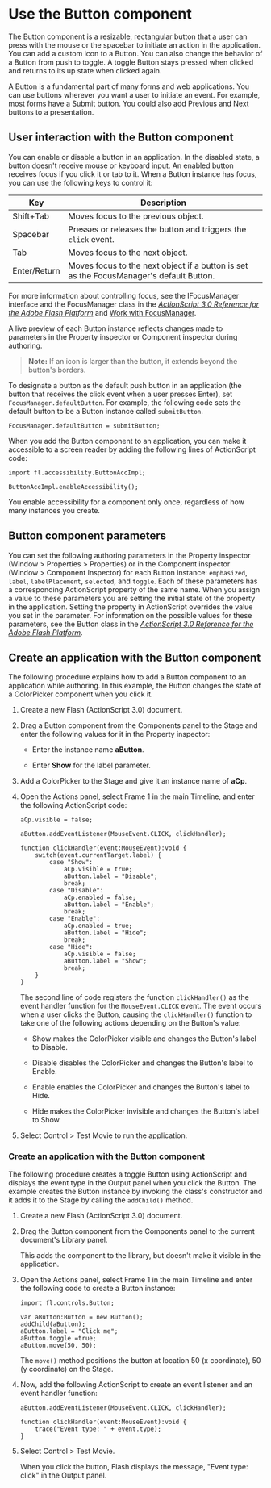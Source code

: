 # Use the Button component

The Button component is a resizable, rectangular button that a user can press
with the mouse or the spacebar to initiate an action in the application. You can
add a custom icon to a Button. You can also change the behavior of a Button from
push to toggle. A toggle Button stays pressed when clicked and returns to its up
state when clicked again.

A Button is a fundamental part of many forms and web applications. You can use
buttons wherever you want a user to initiate an event. For example, most forms
have a Submit button. You could also add Previous and Next buttons to a
presentation.

## User interaction with the Button component

You can enable or disable a button in an application. In the disabled state, a
button doesn't receive mouse or keyboard input. An enabled button receives focus
if you click it or tab to it. When a Button instance has focus, you can use the
following keys to control it:

| Key          | Description                                                                             |
| ------------ | --------------------------------------------------------------------------------------- |
| Shift+Tab    | Moves focus to the previous object.                                                     |
| Spacebar     | Presses or releases the button and triggers the `click` event.                          |
| Tab          | Moves focus to the next object.                                                         |
| Enter/Return | Moves focus to the next object if a button is set as the FocusManager's default Button. |

For more information about controlling focus, see the IFocusManager interface
and the FocusManager class in the
_[ActionScript 3.0 Reference for the Adobe Flash Platform](https://help.adobe.com/en_US/FlashPlatform/reference/actionscript/3/index.html)_
and
[Work with FocusManager](../working-with-components/work-with-focusmanager.md).

A live preview of each Button instance reflects changes made to parameters in
the Property inspector or Component inspector during authoring.

> **Note:** If an icon is larger than the button, it extends beyond the button's
> borders.

To designate a button as the default push button in an application (the button
that receives the click event when a user presses Enter), set
`FocusManager.defaultButton`. For example, the following code sets the default
button to be a Button instance called `submitButton`.

    FocusManager.defaultButton = submitButton;

When you add the Button component to an application, you can make it accessible
to a screen reader by adding the following lines of ActionScript code:

    import fl.accessibility.ButtonAccImpl;

    ButtonAccImpl.enableAccessibility();

You enable accessibility for a component only once, regardless of how many
instances you create.

## Button component parameters

You can set the following authoring parameters in the Property inspector
(Window \> Properties \> Properties) or in the Component inspector (Window \>
Component Inspector) for each Button instance: `emphasized`, `label`,
`labelPlacement`, `selected`, and `toggle`. Each of these parameters has a
corresponding ActionScript property of the same name. When you assign a value to
these parameters you are setting the initial state of the property in the
application. Setting the property in ActionScript overrides the value you set in
the parameter. For information on the possible values for these parameters, see
the Button class in the
_[ActionScript 3.0 Reference for the Adobe Flash Platform](https://help.adobe.com/en_US/FlashPlatform/reference/actionscript/3/index.html)_.

## Create an application with the Button component

The following procedure explains how to add a Button component to an application
while authoring. In this example, the Button changes the state of a ColorPicker
component when you click it.

1.  Create a new Flash (ActionScript 3.0) document.

2.  Drag a Button component from the Components panel to the Stage and enter the
    following values for it in the Property inspector:

    - Enter the instance name **aButton**.

    - Enter **Show** for the label parameter.

3.  Add a ColorPicker to the Stage and give it an instance name of **aCp**.

4.  Open the Actions panel, select Frame 1 in the main Timeline, and enter the
    following ActionScript code:

        aCp.visible = false;

        aButton.addEventListener(MouseEvent.CLICK, clickHandler);

        function clickHandler(event:MouseEvent):void {
            switch(event.currentTarget.label) {
                case "Show":
                    aCp.visible = true;
                    aButton.label = "Disable";
                    break;
                case "Disable":
                    aCp.enabled = false;
                    aButton.label = "Enable";
                    break;
                case "Enable":
                    aCp.enabled = true;
                    aButton.label = "Hide";
                    break;
                case "Hide":
                    aCp.visible = false;
                    aButton.label = "Show";
                    break;
            }
        }

    The second line of code registers the function `clickHandler()` as the event
    handler function for the `MouseEvent.CLICK` event. The event occurs when a
    user clicks the Button, causing the `clickHandler()` function to take one of
    the following actions depending on the Button's value:

    - Show makes the ColorPicker visible and changes the Button's label to
      Disable.

    - Disable disables the ColorPicker and changes the Button's label to Enable.

    - Enable enables the ColorPicker and changes the Button's label to Hide.

    - Hide makes the ColorPicker invisible and changes the Button's label to
      Show.

5.  Select Control \> Test Movie to run the application.

### Create an application with the Button component

The following procedure creates a toggle Button using ActionScript and displays
the event type in the Output panel when you click the Button. The example
creates the Button instance by invoking the class's constructor and it adds it
to the Stage by calling the `addChild()` method.

1.  Create a new Flash (ActionScript 3.0) document.

2.  Drag the Button component from the Components panel to the current
    document's Library panel.

    This adds the component to the library, but doesn't make it visible in the
    application.

3.  Open the Actions panel, select Frame 1 in the main Timeline and enter the
    following code to create a Button instance:

        import fl.controls.Button;

        var aButton:Button = new Button();
        addChild(aButton);
        aButton.label = "Click me";
        aButton.toggle =true;
        aButton.move(50, 50);

    The `move()` method positions the button at location 50 (x coordinate), 50
    (y coordinate) on the Stage.

4.  Now, add the following ActionScript to create an event listener and an event
    handler function:

        aButton.addEventListener(MouseEvent.CLICK, clickHandler);

        function clickHandler(event:MouseEvent):void {
            trace("Event type: " + event.type);
        }

5.  Select Control \> Test Movie.

    When you click the button, Flash displays the message, "Event type: click"
    in the Output panel.

